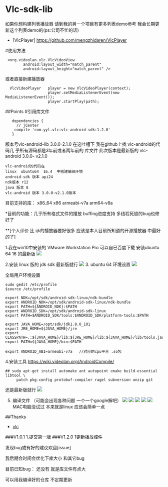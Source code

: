 # Vlc-sdk-lib
如果你想构建列表播放器
 请到我的另一个项目有更多列表demo参考  我会长期更新这个列表demo的(ps:公司不忙的话)
  * [VlcPlayer] https://github.com/mengzhidaren/VlcPlayer

#使用方法
```
 <org.videolan.vlc.VlcVideoView
        android:layout_width="match_parent"
        android:layout_height="match_parent" />
```
或者直接新建播放器
```
  VlcVideoPlayer   player = new VlcVideoPlayer(context);
                   player.setMediaListenerEvent(new MediaListenerEvent());
                   player.startPlay(path);

```

##Points
#引用库文件
```
   dependencies {
     // jCenter
    compile 'com.yyl.vlc:vlc-android-sdk:1.2.0'
   }
```
版本号vlc-android-lib 3.0.0-2.1.0
 在这吐槽下 我在github上找 vlc-android的代码几 乎所有源码都是3年前或者两年前的 库文件
此次版本是最新版的 vlc-android 3.0.0- v2.1.0
```
vlc-android的代码在
linux  ubuntu64  16.4  中搭建编绎环境
android-sdk 版本 api24
ndk版本 r12
java 版本 8
vlc-android 版本 3.0.0-v2.1.0版本
```
目前支持的库： x86_64   x86  armeabi-v7a  arm64-v8a

*目前的功能：几乎所有格式文件的播放 buffing进度支持 多线程死锁的bug也修好了

**[个人评价 比 ijk的播放器要好很多 应该是本人目前所知道的开源播放器 中最好的了]

1.我在win10中安装的  VMware Workstation Pro  可以自已百度下载
安装ubuntu 64  16 的最新版
![](https://raw.githubusercontent.com/mengzhidaren/Vlc-sdk-lib/master/screenshots/1.png)

2.安装  linux 版的  jdk   sdk 最新版就行
![](https://raw.githubusercontent.com/mengzhidaren/Vlc-sdk-lib/master/screenshots/2.png)
3.  ubuntu 64 环境设置
![](https://raw.githubusercontent.com/mengzhidaren/Vlc-sdk-lib/master/screenshots/3.png)

全局用户环境设置
```
sudo gedit /etc/profile
$source /etc/profile

export NDK=/opt/sdk/android-sdk-linux/ndk-bundle
export ANDROID_NDK=/opt/sdk/android-sdk-linux/ndk-bundle
export PATH=${ANDROID_NDK}:$PATH
export ANDROID_SDK=/opt/sdk/android-sdk-linux
export PATH=$ANDROID_SDK/tools:$ANDROID_SDK/platform-tools:$PATH

export JAVA_HOME=/opt/sdk/jdk1.8.0_101
export JRE_HOME=${JAVA_HOME}/jre
export CLASSPATH=.:${JAVA_HOME}/lib:${JRE_HOME}/lib:${JAVA_HOME}/lib/tools.jar
export PATH=${JAVA_HOME}/bin:$PATH

export ANDROID_ABI=armeabi-v7a   //对应的cpu平台 .so包
```


4.安装工具  https://wiki.videolan.org/AndroidCompile/
```
## sudo apt-get install automake ant autopoint cmake build-essential libtool \
     patch pkg-config protobuf-compiler ragel subversion unzip git
```
还是最新版就行
![](https://raw.githubusercontent.com/mengzhidaren/Vlc-sdk-lib/master/screenshots/4.png)

5. 编译文件 （可能会出现各种问题  一个一个google解吧）
![](https://raw.githubusercontent.com/mengzhidaren/Vlc-sdk-lib/master/screenshots/5.png)
![](https://raw.githubusercontent.com/mengzhidaren/Vlc-sdk-lib/master/screenshots/6.png)
![](https://raw.githubusercontent.com/mengzhidaren/Vlc-sdk-lib/master/screenshots/7.png)
![](https://raw.githubusercontent.com/mengzhidaren/Vlc-sdk-lib/master/screenshots/8.png)
![](https://raw.githubusercontent.com/mengzhidaren/Vlc-sdk-lib/master/screenshots/9.png)
MAC电脑没试过 本来就是linux 应该会简单一点


##Thanks
* [vlc](https://www.videolan.org)


###V1.0.1
1.提交第一版
###V1.2.0
1更新播放控件

发现bug或有好的建议欢迎[issue]

我后期会时间会优化下库大小  和其它bug

目前已知bug：  还没有   就是库文件有点大

可以用我编译好的仓库   不定期更新


